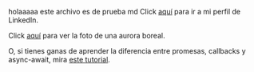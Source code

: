 holaaaaa
este archivo es de prueba md
Click [aquí](https://www.linkedin.com/in/grecia-naomi-fragoso-mart%C3%ADnez-513655138/) para ir a mi perfil de LinkedIn.

Click [aquí](https://concepto.de/wp-content/uploads/2019/05/aurora-boreal-polar-e1559012098292.jpg) para ver la foto de una aurora boreal.

O, si tienes ganas de aprender la diferencia entre promesas, callbacks y async-await, mira [este tutorial](https://www.youtube.com/watch?v=HgqNstf4xg0).